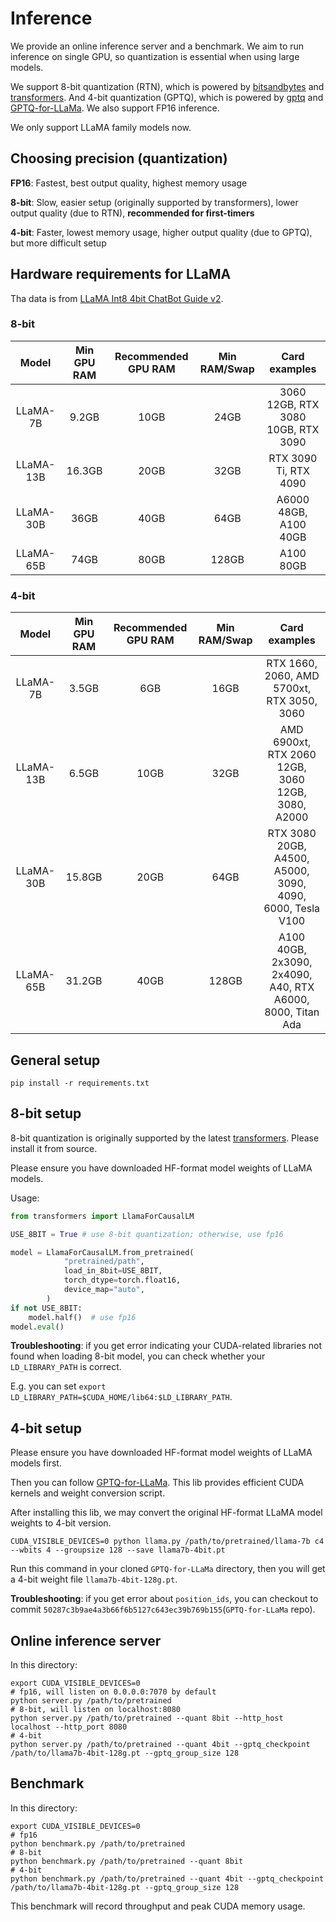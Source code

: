 # Inference

We provide an online inference server and a benchmark. We aim to run inference on single GPU, so quantization is essential when using large models.

We support 8-bit quantization (RTN), which is powered by [bitsandbytes](https://github.com/TimDettmers/bitsandbytes) and [transformers](https://github.com/huggingface/transformers). And 4-bit quantization (GPTQ), which is powered by [gptq](https://github.com/IST-DASLab/gptq) and [GPTQ-for-LLaMa](https://github.com/qwopqwop200/GPTQ-for-LLaMa). We also support FP16 inference.

We only support LLaMA family models now.

## Choosing precision (quantization)

**FP16**: Fastest, best output quality, highest memory usage

**8-bit**: Slow, easier setup (originally supported by transformers), lower output quality (due to RTN), **recommended for first-timers**

**4-bit**: Faster, lowest memory usage, higher output quality (due to GPTQ), but more difficult setup

## Hardware requirements for LLaMA

Tha data is from [LLaMA Int8 4bit ChatBot Guide v2](https://rentry.org/llama-tard-v2).

### 8-bit

| Model | Min GPU RAM | Recommended GPU RAM | Min RAM/Swap | Card examples |
| :---: | :---: | :---: | :---: | :---: |
| LLaMA-7B | 9.2GB | 10GB | 24GB | 3060 12GB, RTX 3080 10GB, RTX 3090 |
| LLaMA-13B | 16.3GB | 20GB | 32GB | RTX 3090 Ti, RTX 4090 |
| LLaMA-30B | 36GB | 40GB | 64GB | A6000 48GB, A100 40GB |
| LLaMA-65B | 74GB | 80GB | 128GB | A100 80GB |

### 4-bit

| Model | Min GPU RAM | Recommended GPU RAM | Min RAM/Swap | Card examples |
| :---: | :---: | :---: | :---: | :---: |
| LLaMA-7B | 3.5GB | 6GB | 16GB | RTX 1660, 2060, AMD 5700xt, RTX 3050, 3060 |
| LLaMA-13B | 6.5GB | 10GB | 32GB | AMD 6900xt, RTX 2060 12GB, 3060 12GB, 3080, A2000 |
| LLaMA-30B | 15.8GB | 20GB | 64GB | RTX 3080 20GB, A4500, A5000, 3090, 4090, 6000, Tesla V100 |
| LLaMA-65B | 31.2GB | 40GB | 128GB | A100 40GB, 2x3090, 2x4090, A40, RTX A6000, 8000, Titan Ada |

## General setup

```shell
pip install -r requirements.txt
```

## 8-bit setup

8-bit quantization is originally supported by the latest [transformers](https://github.com/huggingface/transformers). Please install it from source.

Please ensure you have downloaded HF-format model weights of LLaMA models.

Usage:

```python
from transformers import LlamaForCausalLM

USE_8BIT = True # use 8-bit quantization; otherwise, use fp16

model = LlamaForCausalLM.from_pretrained(
            "pretrained/path",
            load_in_8bit=USE_8BIT,
            torch_dtype=torch.float16,
            device_map="auto",
        )
if not USE_8BIT:
    model.half()  # use fp16
model.eval()
```

**Troubleshooting**: if you get error indicating your CUDA-related libraries not found when loading 8-bit model, you can check whether your `LD_LIBRARY_PATH` is correct.

E.g. you can set `export LD_LIBRARY_PATH=$CUDA_HOME/lib64:$LD_LIBRARY_PATH`.

## 4-bit setup

Please ensure you have downloaded HF-format model weights of LLaMA models first.

Then you can follow [GPTQ-for-LLaMa](https://github.com/qwopqwop200/GPTQ-for-LLaMa). This lib provides efficient CUDA kernels and weight conversion script.

After installing this lib, we may convert the original HF-format LLaMA model weights to 4-bit version.

```shell
CUDA_VISIBLE_DEVICES=0 python llama.py /path/to/pretrained/llama-7b c4 --wbits 4 --groupsize 128 --save llama7b-4bit.pt
```

Run this command in your cloned `GPTQ-for-LLaMa` directory, then you will get a 4-bit weight file `llama7b-4bit-128g.pt`.

**Troubleshooting**: if you get error about `position_ids`, you can checkout to commit `50287c3b9ae4a3b66f6b5127c643ec39b769b155`(`GPTQ-for-LLaMa` repo).

## Online inference server

In this directory:

```shell
export CUDA_VISIBLE_DEVICES=0
# fp16, will listen on 0.0.0.0:7070 by default
python server.py /path/to/pretrained
# 8-bit, will listen on localhost:8080
python server.py /path/to/pretrained --quant 8bit --http_host localhost --http_port 8080
# 4-bit
python server.py /path/to/pretrained --quant 4bit --gptq_checkpoint /path/to/llama7b-4bit-128g.pt --gptq_group_size 128
```

## Benchmark

In this directory:

```shell
export CUDA_VISIBLE_DEVICES=0
# fp16
python benchmark.py /path/to/pretrained
# 8-bit
python benchmark.py /path/to/pretrained --quant 8bit
# 4-bit
python benchmark.py /path/to/pretrained --quant 4bit --gptq_checkpoint /path/to/llama7b-4bit-128g.pt --gptq_group_size 128
```

This benchmark will record throughput and peak CUDA memory usage.
